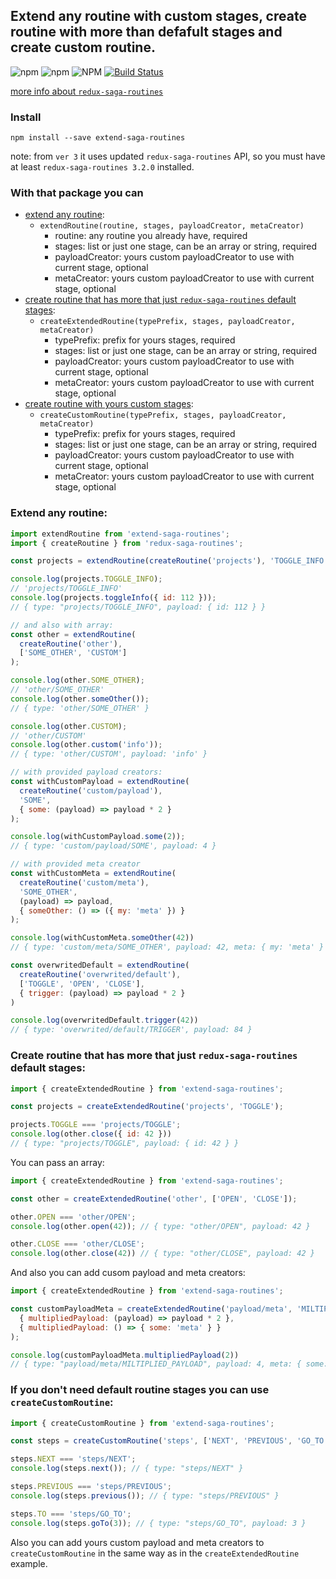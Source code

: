 ## Extend any routine with custom stages, create routine with more than defafult stages and create custom routine.

![npm](https://img.shields.io/npm/v/extend-saga-routines.svg)
![npm](https://img.shields.io/npm/dt/extend-saga-routines.svg)
![NPM](https://img.shields.io/npm/l/extend-saga-routines.svg)
[![Build Status](https://travis-ci.org/shapkarin/extend-saga-routines.svg?branch=master)](https://travis-ci.org/shapkarin/extend-saga-routines)

[more info about `redux-saga-routines`](https://www.npmjs.com/package/redux-saga-routines)
### Install 

```
npm install --save extend-saga-routines
```

note: from `ver 3` it uses updated `redux-saga-routines` API, so you must have at least `redux-saga-routines 3.2.0` installed.

### With that package you can
- [extend any routine](#extend-any-routine):
  - `extendRoutine(routine, stages, payloadCreator, metaCreator)`
    - routine: any routine you already have, required
    - stages: list or just one stage, can be an array or string, required
    - payloadCreator: yours custom payloadCreator to use with current stage, optional
    - metaCreator: yours custom payloadCreator to use with current stage, optional
- [create routine that has more that just `redux-saga-routines` default stages](#create-routine-that-has-more-that-just-redux-saga-routines-default-stages):
  - `createExtendedRoutine(typePrefix, stages, payloadCreator, metaCreator)`
    - typePrefix: prefix for yours stages, required
    - stages: list or just one stage, can be an array or string, required
    - payloadCreator: yours custom payloadCreator to use with current stage, optional
    - metaCreator: yours custom payloadCreator to use with current stage, optional
- [create routine with yours custom stages](#if-you-dont-need-default-routine-stages-you-can-use-createcustomroutine-):
  - `createCustomRoutine(typePrefix, stages, payloadCreator, metaCreator)`
    - typePrefix: prefix for yours stages, required
    - stages: list or just one stage, can be an array or string, required
    - payloadCreator: yours custom payloadCreator to use with current stage, optional
    - metaCreator: yours custom payloadCreator to use with current stage, optional

### Extend any routine:
```js
import extendRoutine from 'extend-saga-routines';
import { createRoutine } from 'redux-saga-routines';

const projects = extendRoutine(createRoutine('projects'), 'TOGGLE_INFO');

console.log(projects.TOGGLE_INFO);
// 'projects/TOGGLE_INFO'
console.log(projects.toggleInfo({ id: 112 }));
// { type: "projects/TOGGLE_INFO", payload: { id: 112 } }

// and also with array:
const other = extendRoutine(
  createRoutine('other'),
  ['SOME_OTHER', 'CUSTOM']
);

console.log(other.SOME_OTHER);
// 'other/SOME_OTHER'
console.log(other.someOther());
// { type: 'other/SOME_OTHER' }

console.log(other.CUSTOM);
// 'other/CUSTOM'
console.log(other.custom('info'));
// { type: 'other/CUSTOM', payload: 'info' }

// with provided payload creators:
const withCustomPayload = extendRoutine(
  createRoutine('custom/payload'),
  'SOME',
  { some: (payload) => payload * 2 }
);

console.log(withCustomPayload.some(2));
// { type: 'custom/payload/SOME', payload: 4 }

// with provided meta creator
const withCustomMeta = extendRoutine(
  createRoutine('custom/meta'),
  'SOME_OTHER',
  (payload) => payload,
  { someOther: () => ({ my: 'meta' }) }
);

console.log(withCustomMeta.someOther(42))
// { type: 'custom/meta/SOME_OTHER', payload: 42, meta: { my: 'meta' } }

const overwritedDefault = extendRoutine(
  createRoutine('overwrited/default'),
  ['TOGGLE', 'OPEN', 'CLOSE'],
  { trigger: (payload) => payload * 2 }
)

console.log(overwritedDefault.trigger(42))
// { type: 'overwrited/default/TRIGGER', payload: 84 }
```

### Create routine that has more that just `redux-saga-routines` default stages:

```javascript
import { createExtendedRoutine } from 'extend-saga-routines';

const projects = createExtendedRoutine('projects', 'TOGGLE');

projects.TOGGLE === 'projects/TOGGLE';
console.log(other.close({ id: 42 }))
// { type: "projects/TOGGLE", payload: { id: 42 } }
```

You can pass an array:
```javascript
import { createExtendedRoutine } from 'extend-saga-routines';

const other = createExtendedRoutine('other', ['OPEN', 'CLOSE']);

other.OPEN === 'other/OPEN';
console.log(other.open(42)); // { type: "other/OPEN", payload: 42 }

other.CLOSE === 'other/CLOSE';
console.log(other.close(42)) // { type: "other/CLOSE", payload: 42 }
```

And also you can add cusom payload and meta creators:
```javascript
import { createExtendedRoutine } from 'extend-saga-routines';

const customPayloadMeta = createExtendedRoutine('payload/meta', 'MILTIPLIED_PAYLOAD',
  { multipliedPayload: (payload) => payload * 2 },
  { multipliedPayload: () => { some: 'meta' } }
);

console.log(customPayloadMeta.multipliedPayload(2))
// { type: "payload/meta/MILTIPLIED_PAYLOAD", payload: 4, meta: { some: "meta" }};
```

### If you don't need default routine stages you can use `createCustomRoutine`:
```javascript
import { createCustomRoutine } from 'extend-saga-routines';

const steps = createCustomRoutine('steps', ['NEXT', 'PREVIOUS', 'GO_TO']);

steps.NEXT === 'steps/NEXT';
console.log(steps.next()); // { type: "steps/NEXT" }

steps.PREVIOUS === 'steps/PREVIOUS';
console.log(steps.previous()); // { type: "steps/PREVIOUS" }

steps.TO === 'steps/GO_TO';
console.log(steps.goTo(3)); // { type: "steps/GO_TO", payload: 3 }
```

Also you can add yours custom payload and meta creators to `createCustomRoutine` in the same way as in the `createExtendedRoutine` example.